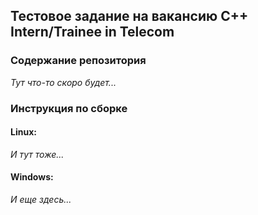 ## Тестовое задание на вакансию C++ Intern/Trainee in Telecom
### Содержание репозитория

_Тут что-то скоро будет..._

### Инструкция по сборке

#### Linux: 

_И тут тоже..._

#### Windows:

_И еще здесь..._
